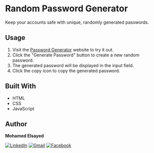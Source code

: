 # Random Password Generator

Keep your accounts safe with unique, randomly generated passwords.

## Usage

1. Visit the [Password Generator](https://mosayyyed.github.io/Password-Generator) website to try it out.
2. Click the "Generate Password" button to create a new random password.
3. The generated password will be displayed in the input field.
4. Click the copy icon to copy the generated password.

## Built With

- HTML
- CSS
- JavaScript

## Author

**Mohamed Elsayed**  

[![LinkedIn](https://raw.githubusercontent.com/maurodesouza/profile-readme-generator/master/src/assets/icons/social/linkedin/default.svg)](https://linkedin.com/in/mosayyyed)
[![Gmail](https://raw.githubusercontent.com/maurodesouza/profile-readme-generator/master/src/assets/icons/social/gmail/default.svg)](mailto:mosayyyed@gmail.com)
[![Facebook](https://raw.githubusercontent.com/maurodesouza/profile-readme-generator/master/src/assets/icons/social/facebook/default.svg)](https://facebook.com/mosayyyed)
